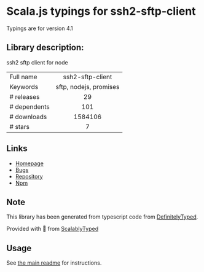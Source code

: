 
# Scala.js typings for ssh2-sftp-client

Typings are for version 4.1

## Library description:
ssh2 sftp client for node

|                    |                 |
| ------------------ | :-------------: |
| Full name          | ssh2-sftp-client |
| Keywords           | sftp, nodejs, promises |
| # releases         | 29 |
| # dependents       | 101 |
| # downloads        | 1584106 |
| # stars            | 7 |

## Links
- [Homepage](https://github.com/theophilusx/ssh2-sftp-client#readme)
- [Bugs](https://github.com/theophilusx/ssh2-sftp-client/issues)
- [Repository](https://github.com/theophilusx/ssh2-sftp-client)
- [Npm](https://www.npmjs.com/package/ssh2-sftp-client)
    


## Note
This library has been generated from typescript code from [DefinitelyTyped](https://definitelytyped.org).

Provided with :purple_heart: from [ScalablyTyped](https://github.com/oyvindberg/ScalablyTyped)

## Usage
See [the main readme](../../readme.md) for instructions.


